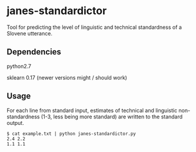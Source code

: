 # janes-standardictor

Tool for predicting the level of linguistic and technical standardness of a Slovene utterance.

## Dependencies

python2.7

sklearn 0.17 (newer versions might / should work)

## Usage

For each line from standard input, estimates of technical and linguistic non-standardness (1-3, less being more standard) are written to the standard output.

```
$ cat example.txt | python janes-standardictor.py 
2.4	2.2
1.1	1.1
```
